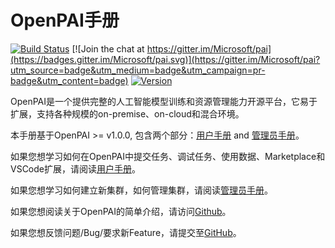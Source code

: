 # OpenPAI手册

[![Build Status](https://travis-ci.org/microsoft/pai.svg?branch=master)](https://travis-ci.org/microsoft/pai)
[![Join the chat at https://gitter.im/Microsoft/pai](https://badges.gitter.im/Microsoft/pai.svg)](https://gitter.im/Microsoft/pai?utm_source=badge&utm_medium=badge&utm_campaign=pr-badge&utm_content=badge)
[![Version](https://img.shields.io/github/release/Microsoft/pai.svg)](https://github.com/Microsoft/pai/releases/latest)

OpenPAI是一个提供完整的人工智能模型训练和资源管理能力开源平台，它易于扩展，支持各种规模的on-premise、on-cloud和混合环境。

本手册基于OpenPAI >= v1.0.0, 包含两个部分：[用户手册](./manual_zh_CN/cluster-user/README.md) and [管理员手册](./manual_zh_CN/cluster-admin/README.md)。

如果您想学习如何在OpenPAI中提交任务、调试任务、使用数据、Marketplace和VSCode扩展，请阅读[用户手册](./manual_zh_CN_/cluster-user/README.md)。

如果您想学习如何建立新集群，如何管理集群，请阅读[管理员手册](./manual_zh_CN/cluster-admin/README.md)。

如果您想阅读关于OpenPAI的简单介绍，请访问[Github](https://github.com/microsoft/pai/blob/master/README.md)。

如果您想反馈问题/Bug/要求新Feature，请提交至[GitHub](https://github.com/microsoft/pai)。
